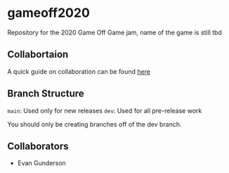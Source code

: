 # gameoff2020
Repository for the 2020 Game Off Game jam, name of the game is still tbd

## Collabortaion

A quick guide on collaboration can be found [here](https://github.com/sredna43/gameoff2020/blob/main/docs/Collaboration.md)

## Branch Structure

`main`: Used only for new releases
`dev`: Used for all pre-release work

You should only be creating branches off of the dev branch.

## Collaborators

- Evan Gunderson